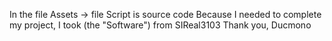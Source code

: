 In the file Assets -> file Script is source code
Because I needed to complete my project, I took (the "Software") from SIReal3103
Thank you,
Ducmono
